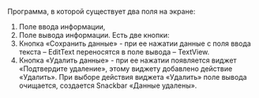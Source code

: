 Программа, в которой существует два поля на экране:
1. Поле ввода информации, 
2. Поле вывода информации. 
Есть две кнопки: 
1. Кнопка «Сохранить данные» - при ее нажатии данные с поля ввода текста – EditText переносятся в поле вывода – TextView. 
2. Кнопка «Удалить данные» - при ее нажатии появляется виджет «Подтвердите удаление», этому виджету добавлено действие «Удалить». 
При выборе действия виджета «Удалить» поле вывода очищается, создается Snackbar «Данные удалены».